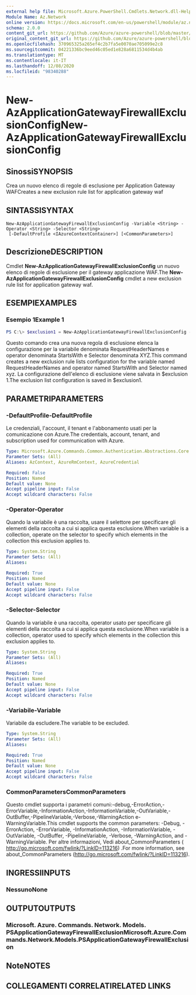 ```yaml
---
external help file: Microsoft.Azure.PowerShell.Cmdlets.Network.dll-Help.xml
Module Name: Az.Network
online version: https://docs.microsoft.com/en-us/powershell/module/az.network/new-azapplicationgatewayfirewallexclusionconfig
schema: 2.0.0
content_git_url: https://github.com/Azure/azure-powershell/blob/master/src/Network/Network/help/New-AzApplicationGatewayFirewallExclusionConfig.md
original_content_git_url: https://github.com/Azure/azure-powershell/blob/master/src/Network/Network/help/New-AzApplicationGatewayFirewallExclusionConfig.md
ms.openlocfilehash: 370965325a265ef4c2b7fa5e0070ae705099e2c8
ms.sourcegitcommit: 04221336bc9eed46c05ed1e828a6811534d4b4ab
ms.translationtype: MT
ms.contentlocale: it-IT
ms.lasthandoff: 12/08/2020
ms.locfileid: "98340288"
---
```

# <span data-ttu-id="5b8b7-101">New-AzApplicationGatewayFirewallExclusionConfig</span><span class="sxs-lookup"><span data-stu-id="5b8b7-101">New-AzApplicationGatewayFirewallExclusionConfig</span></span>

## <span data-ttu-id="5b8b7-102">Sinossi</span><span class="sxs-lookup"><span data-stu-id="5b8b7-102">SYNOPSIS</span></span>
<span data-ttu-id="5b8b7-103">Crea un nuovo elenco di regole di esclusione per Application Gateway WAF</span><span class="sxs-lookup"><span data-stu-id="5b8b7-103">Creates a new exclusion rule list for application gateway waf</span></span>

## <span data-ttu-id="5b8b7-104">SINTASSI</span><span class="sxs-lookup"><span data-stu-id="5b8b7-104">SYNTAX</span></span>

```
New-AzApplicationGatewayFirewallExclusionConfig -Variable <String> -Operator <String> -Selector <String>
 [-DefaultProfile <IAzureContextContainer>] [<CommonParameters>]
```

## <span data-ttu-id="5b8b7-105">Descrizione</span><span class="sxs-lookup"><span data-stu-id="5b8b7-105">DESCRIPTION</span></span>
<span data-ttu-id="5b8b7-106">Cmdlet **New-AzApplicationGatewayFirewallExclusionConfig** un nuovo elenco di regole di esclusione per il gateway applicazione WAF.</span><span class="sxs-lookup"><span data-stu-id="5b8b7-106">The **New-AzApplicationGatewayFirewallExclusionConfig** cmdlet a new exclusion rule list for application gateway waf.</span></span>

## <span data-ttu-id="5b8b7-107">ESEMPI</span><span class="sxs-lookup"><span data-stu-id="5b8b7-107">EXAMPLES</span></span>

### <span data-ttu-id="5b8b7-108">Esempio 1</span><span class="sxs-lookup"><span data-stu-id="5b8b7-108">Example 1</span></span>
```powershell
PS C:\> $exclusion1 = New-AzApplicationGatewayFirewallExclusionConfig -Variable "RequestHeaderNames" -Operator "StartsWith" -Selector "xyz"
```

<span data-ttu-id="5b8b7-109">Questo comando crea una nuova regola di esclusione elenca la configurazione per la variabile denominata RequestHeaderNames e operator denominata StartsWith e Selector denominata XYZ.</span><span class="sxs-lookup"><span data-stu-id="5b8b7-109">This command creates a new exclusion rule lists configuration for the variable named RequestHeaderNames and operator named StartsWith and Selector named xyz.</span></span> <span data-ttu-id="5b8b7-110">La configurazione dell'elenco di esclusione viene salvata in $exclusion 1.</span><span class="sxs-lookup"><span data-stu-id="5b8b7-110">The exclusion list configuration is saved in $exclusion1.</span></span>

## <span data-ttu-id="5b8b7-111">PARAMETRI</span><span class="sxs-lookup"><span data-stu-id="5b8b7-111">PARAMETERS</span></span>

### <span data-ttu-id="5b8b7-112">-DefaultProfile</span><span class="sxs-lookup"><span data-stu-id="5b8b7-112">-DefaultProfile</span></span>
<span data-ttu-id="5b8b7-113">Le credenziali, l'account, il tenant e l'abbonamento usati per la comunicazione con Azure.</span><span class="sxs-lookup"><span data-stu-id="5b8b7-113">The credentials, account, tenant, and subscription used for communication with Azure.</span></span>

```yaml
Type: Microsoft.Azure.Commands.Common.Authentication.Abstractions.Core.IAzureContextContainer
Parameter Sets: (All)
Aliases: AzContext, AzureRmContext, AzureCredential

Required: False
Position: Named
Default value: None
Accept pipeline input: False
Accept wildcard characters: False
```

### <span data-ttu-id="5b8b7-114">-Operator</span><span class="sxs-lookup"><span data-stu-id="5b8b7-114">-Operator</span></span>
<span data-ttu-id="5b8b7-115">Quando la variabile è una raccolta, usare il selettore per specificare gli elementi della raccolta a cui si applica questa esclusione.</span><span class="sxs-lookup"><span data-stu-id="5b8b7-115">When variable is a collection, operate on the selector to specify which elements in the collection this exclusion applies to.</span></span>

```yaml
Type: System.String
Parameter Sets: (All)
Aliases:

Required: True
Position: Named
Default value: None
Accept pipeline input: False
Accept wildcard characters: False
```

### <span data-ttu-id="5b8b7-116">-Selector</span><span class="sxs-lookup"><span data-stu-id="5b8b7-116">-Selector</span></span>
<span data-ttu-id="5b8b7-117">Quando la variabile è una raccolta, operator usato per specificare gli elementi della raccolta a cui si applica questa esclusione.</span><span class="sxs-lookup"><span data-stu-id="5b8b7-117">When variable is a collection, operator used to specify which elements in the collection this exclusion applies to.</span></span>

```yaml
Type: System.String
Parameter Sets: (All)
Aliases:

Required: True
Position: Named
Default value: None
Accept pipeline input: False
Accept wildcard characters: False
```

### <span data-ttu-id="5b8b7-118">-Variabile</span><span class="sxs-lookup"><span data-stu-id="5b8b7-118">-Variable</span></span>
<span data-ttu-id="5b8b7-119">Variabile da escludere.</span><span class="sxs-lookup"><span data-stu-id="5b8b7-119">The variable to be excluded.</span></span>

```yaml
Type: System.String
Parameter Sets: (All)
Aliases:

Required: True
Position: Named
Default value: None
Accept pipeline input: False
Accept wildcard characters: False
```

### <span data-ttu-id="5b8b7-120">CommonParameters</span><span class="sxs-lookup"><span data-stu-id="5b8b7-120">CommonParameters</span></span>
<span data-ttu-id="5b8b7-121">Questo cmdlet supporta i parametri comuni:-debug,-ErrorAction,-ErrorVariable,-InformationAction,-InformationVariable,-OutVariable,-OutBuffer,-PipelineVariable,-Verbose,-WarningAction e-WarningVariable.</span><span class="sxs-lookup"><span data-stu-id="5b8b7-121">This cmdlet supports the common parameters: -Debug, -ErrorAction, -ErrorVariable, -InformationAction, -InformationVariable, -OutVariable, -OutBuffer, -PipelineVariable, -Verbose, -WarningAction, and -WarningVariable.</span></span> <span data-ttu-id="5b8b7-122">Per altre informazioni, Vedi about_CommonParameters ( http://go.microsoft.com/fwlink/?LinkID=113216) .</span><span class="sxs-lookup"><span data-stu-id="5b8b7-122">For more information, see about_CommonParameters (http://go.microsoft.com/fwlink/?LinkID=113216).</span></span>

## <span data-ttu-id="5b8b7-123">INGRESSI</span><span class="sxs-lookup"><span data-stu-id="5b8b7-123">INPUTS</span></span>

### <span data-ttu-id="5b8b7-124">Nessuno</span><span class="sxs-lookup"><span data-stu-id="5b8b7-124">None</span></span>

## <span data-ttu-id="5b8b7-125">OUTPUT</span><span class="sxs-lookup"><span data-stu-id="5b8b7-125">OUTPUTS</span></span>

### <span data-ttu-id="5b8b7-126">Microsoft. Azure. Commands. Network. Models. PSApplicationGatewayFirewallExclusion</span><span class="sxs-lookup"><span data-stu-id="5b8b7-126">Microsoft.Azure.Commands.Network.Models.PSApplicationGatewayFirewallExclusion</span></span>

## <span data-ttu-id="5b8b7-127">Note</span><span class="sxs-lookup"><span data-stu-id="5b8b7-127">NOTES</span></span>

## <span data-ttu-id="5b8b7-128">COLLEGAMENTI CORRELATI</span><span class="sxs-lookup"><span data-stu-id="5b8b7-128">RELATED LINKS</span></span>

